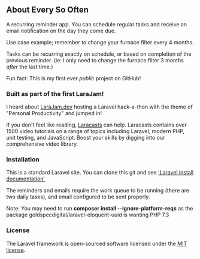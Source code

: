 ## About Every So Often

A recurring reminder app. You can schedule regular tasks and receive an email notification on the day they come due.

Use case example; remember to change your furnace filter every 4 months.

Tasks can be recurring exactly on schedule, or based on completion of the previous reminder. (ie: I only need to change the furnace filter 3 months *after* the last time.)

Fun fact: This is my first ever *public* project on GitHub!

### Built as part of the first LaraJam!

I heard about [LaraJam.dev](https://app.larajam.dev) hosting a Laravel hack-a-thon with the theme of "Personal Productivity" and jumped in!

If you don't feel like reading, [Laracasts](https://laracasts.com) can help. Laracasts contains over 1500 video tutorials on a range of topics including Laravel, modern PHP, unit testing, and JavaScript. Boost your skills by digging into our comprehensive video library.

### Installation

This is a standard Laravel site. You can clone this git and see ['Laravel install documentation'](https://laravel.com/docs/8.x/installation)

The reminders and emails require the work queue to be running (there are two daily tasks), and email configured to be sent properly.

Note: You may need to run  **composer install --ignore-platform-reqs**  as the package goldspecdigital/laravel-eloquent-uuid is wanting PHP 7.3

### License

The Laravel framework is open-sourced software licensed under the [MIT license](https://opensource.org/licenses/MIT).
